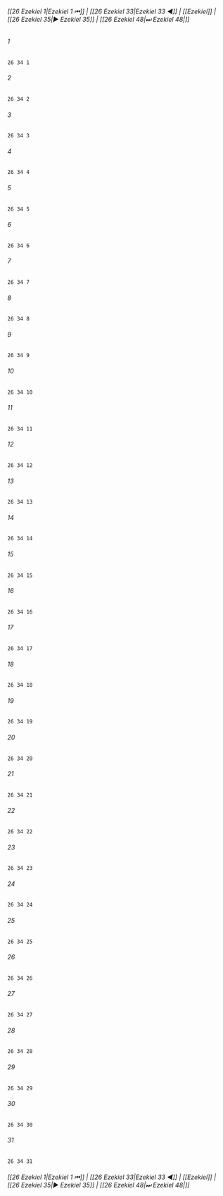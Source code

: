 
###### [[26 Ezekiel 1|Ezekiel 1 ⏮]] | [[26 Ezekiel 33|Ezekiel 33 ◀]] | [[Ezekiel]] | [[26 Ezekiel 35|▶ Ezekiel 35]] | [[26 Ezekiel 48|⏭ Ezekiel 48|]]

###### 1
``` verse
26 34 1 
```
###### 2
``` verse
26 34 2 
```
###### 3
``` verse
26 34 3 
```
###### 4
``` verse
26 34 4 
```
###### 5
``` verse
26 34 5 
```
###### 6
``` verse
26 34 6 
```
###### 7
``` verse
26 34 7 
```
###### 8
``` verse
26 34 8 
```
###### 9
``` verse
26 34 9 
```
###### 10
``` verse
26 34 10 
```
###### 11
``` verse
26 34 11 
```
###### 12
``` verse
26 34 12 
```
###### 13
``` verse
26 34 13 
```
###### 14
``` verse
26 34 14 
```
###### 15
``` verse
26 34 15 
```
###### 16
``` verse
26 34 16 
```
###### 17
``` verse
26 34 17 
```
###### 18
``` verse
26 34 18 
```
###### 19
``` verse
26 34 19 
```
###### 20
``` verse
26 34 20 
```
###### 21
``` verse
26 34 21 
```
###### 22
``` verse
26 34 22 
```
###### 23
``` verse
26 34 23 
```
###### 24
``` verse
26 34 24 
```
###### 25
``` verse
26 34 25 
```
###### 26
``` verse
26 34 26 
```
###### 27
``` verse
26 34 27 
```
###### 28
``` verse
26 34 28 
```
###### 29
``` verse
26 34 29 
```
###### 30
``` verse
26 34 30 
```
###### 31
``` verse
26 34 31 
```

###### [[26 Ezekiel 1|Ezekiel 1 ⏮]] | [[26 Ezekiel 33|Ezekiel 33 ◀]] | [[Ezekiel]] | [[26 Ezekiel 35|▶ Ezekiel 35]] | [[26 Ezekiel 48|⏭ Ezekiel 48|]]

